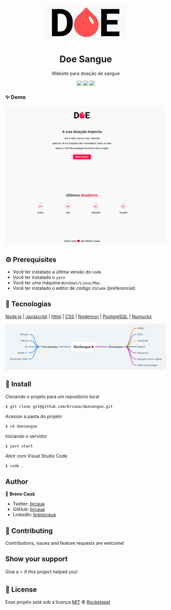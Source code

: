 <p align="center"><img src="https://github.com/brcaua/doesangue/blob/master/img/logo.jpeg"></p>
<h1 align="center"> Doe Sangue</h1>
<p align="center">Website para doação de sangue</p>
<p align="center" aria-label="Versão do Node" href="https://github.com/nodejs/node/blob/master/doc/changelogs/CHANGELOG_V12.md#12.14.1">
    <img src="https://img.shields.io/badge/node.js@lts-12.14.1-informational?logo=Node.JS"></img>
    <img src="https://img.shields.io/github/repo-size/brcaua/doesangue"></img>
    <img src="https://img.shields.io/github/contributors/brcaua/doesangue"></img>
</p>

### ✨ Demo
<p>
  <img src="https://github.com/brcaua/doesangue/blob/master/img/prototype1.png">
</p>

## :gear: Prerequisites

- Você ter instalado a última versão do `node`
- Você ter instalado o `yarn`
- Você ter uma máquina `Windows/Linux/Mac`.
- Você ter instalado o editor de código `VSCode` (preferencial).

## :rocket: Tecnologias

[Node.js](https://nodejs.org/en/)
| [Javascript](https://developer.mozilla.org/pt-BR/docs/Aprender/JavaScript)
| [Html](https://tableless.com.br/o-que-html-basico/)
| [CSS](https://www.w3schools.com/css/)
| [Nodemon](https://nodemon.io/)
| [PostgreSQL](https://www.postgresql.org/)
| [Nunjucks](https://mozilla.github.io/nunjucks/)

<img src="https://github.com/brcaua/doesangue/blob/master/img/mapa-mental.png"></img>


## :link: Install

Clonando o projeto para um repositório local
```sh
$ git clone git@github.com/brcaua/doesangue.git
```
Acessar a pasta do projeto
```sh
$ cd doesangue
```
Iniciando o servidor
```sh
$ yarn start
```

Abrir com Visual Studio Code
```sh
$ code .
```

## Author
👤 **Breno Cauã**
* Twitter: [brcaua](https://twitter.com/brcaua)
* GitHub: [brcaua](https://github.com/brcaua)
* LinkedIn: [brenocaua](https://linkedin.com/in/brenocaua)

## 🤝 Contributing

Contributions, issues and feature requests are welcome!

## Show your support

Give a ⭐️ if this project helped you!

## 📝 License

Esse projeto está sob a licença [MIT](./LICENSE) &copy; [Rocketseat](https://rocketseat.com.br/)
